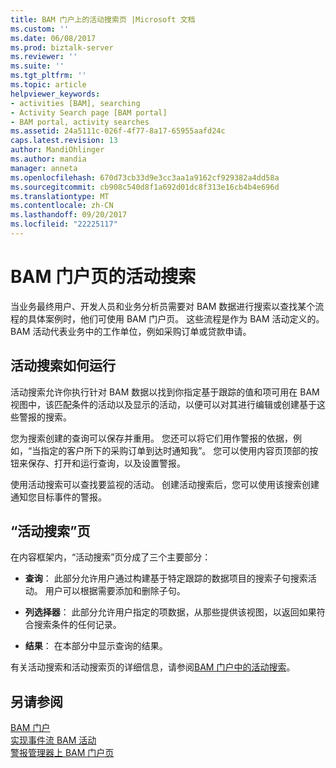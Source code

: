 ```yaml
---
title: BAM 门户上的活动搜索页 |Microsoft 文档
ms.custom: ''
ms.date: 06/08/2017
ms.prod: biztalk-server
ms.reviewer: ''
ms.suite: ''
ms.tgt_pltfrm: ''
ms.topic: article
helpviewer_keywords:
- activities [BAM], searching
- Activity Search page [BAM portal]
- BAM portal, activity searches
ms.assetid: 24a5111c-026f-4f77-8a17-65955aafd24c
caps.latest.revision: 13
author: MandiOhlinger
ms.author: mandia
manager: anneta
ms.openlocfilehash: 670d73cb33d9e3cc3aa1a9162cf929382a4dd58a
ms.sourcegitcommit: cb908c540d8f1a692d01dc8f313e16cb4b4e696d
ms.translationtype: MT
ms.contentlocale: zh-CN
ms.lasthandoff: 09/20/2017
ms.locfileid: "22225117"
---
```

# <a name="activity-search-on-the-bam-portal-page"></a>BAM 门户页的活动搜索
当业务最终用户、开发人员和业务分析员需要对 BAM 数据进行搜索以查找某个流程的具体案例时，他们可使用 BAM 门户页。 这些流程是作为 BAM 活动定义的。 BAM 活动代表业务中的工作单位，例如采购订单或贷款申请。  
  
## <a name="how-an-activity-search-works"></a>活动搜索如何运行  
 活动搜索允许你执行针对 BAM 数据以找到你指定基于跟踪的值和项可用在 BAM 视图中，该匹配条件的活动以及显示的活动，以便可以对其进行编辑或创建基于这些警报的搜索。  
  
 您为搜索创建的查询可以保存并重用。 您还可以将它们用作警报的依据，例如，“当指定的客户所下的采购订单到达时通知我”。 您可以使用内容页顶部的按钮来保存、打开和运行查询，以及设置警报。  
  
 使用活动搜索可以查找要监视的活动。 创建活动搜索后，您可以使用该搜索创建通知您目标事件的警报。  
  
## <a name="the-activity-search-page"></a>“活动搜索”页  
 在内容框架内，“活动搜索”页分成了三个主要部分：  
  
-   **查询**： 此部分允许用户通过构建基于特定跟踪的数据项目的搜索子句搜索活动。 用户可以根据需要添加和删除子句。  
  
-   **列选择器**： 此部分允许用户指定的项数据，从那些提供该视图，以返回如果符合搜索条件的任何记录。  
  
-   **结果**： 在本部分中显示查询的结果。  
  
 有关活动搜索和活动搜索页的详细信息，请参阅[BAM 门户中的活动搜索](../core/activity-searches-in-the-bam-portal.md)。  
  
## <a name="see-also"></a>另请参阅  
 [BAM 门户](../core/bam-portal.md)   
 [实现事件流 BAM 活动](../core/implementing-bam-activities-with-event-streams.md)   
 [警报管理器上 BAM 门户页](../core/alert-manager-on-the-bam-portal-page.md)